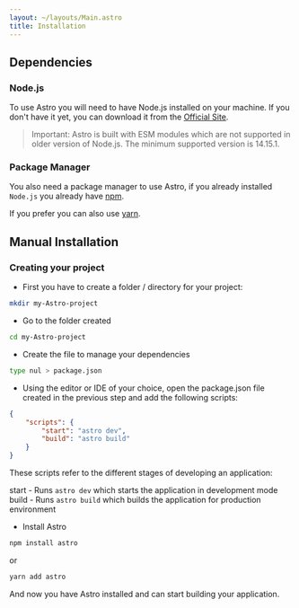 ```yaml
---
layout: ~/layouts/Main.astro
title: Installation
---
```


## Dependencies

### Node.js

To use Astro you will need to have Node.js installed on your machine. If you don't have it yet, you can download it from the [Official Site](https://nodejs.org/).

> Important: Astro is built with ESM modules which are not supported in older version of Node.js. The minimum supported version is 14.15.1.

### Package Manager

You also need a package manager to use Astro, if you already installed `Node.js` you already have [npm](https://docs.npmjs.com/about-npm).

If you prefer you can also use [yarn](https://yarnpkg.com/getting-started).

## Manual Installation

### Creating your project

- First you have to create a folder / directory for your project:

```bash
mkdir my-Astro-project
```

- Go to the folder created

```bash
cd my-Astro-project
```

- Create the file to manage your dependencies

```bash
type nul > package.json
```

- Using the editor or IDE of your choice, open the package.json file created in the previous step and add the following scripts:

```json
{
    "scripts": {
        "start": "astro dev",
        "build": "astro build"
    }
}
```

These scripts refer to the different stages of developing an application:

start - Runs `astro dev` which starts the application in development mode
build - Runs `astro build` which builds the application for production environment

- Install Astro 

```bash
npm install astro
```

or

```bash
yarn add astro
```

And now you have Astro installed and can start building your application.
